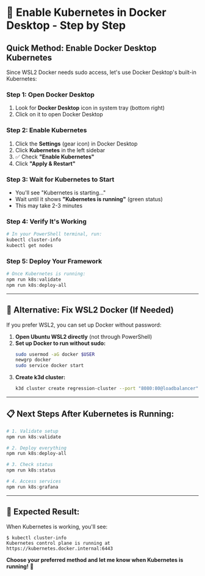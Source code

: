 # 🚀 **Enable Kubernetes in Docker Desktop - Step by Step**

## **Quick Method: Enable Docker Desktop Kubernetes**

Since WSL2 Docker needs sudo access, let's use Docker Desktop's built-in Kubernetes:

### **Step 1: Open Docker Desktop**
1. Look for **Docker Desktop** icon in system tray (bottom right)
2. Click on it to open Docker Desktop

### **Step 2: Enable Kubernetes**
1. Click the **Settings** (gear icon) in Docker Desktop
2. Click **Kubernetes** in the left sidebar
3. ✅ Check **"Enable Kubernetes"**
4. Click **"Apply & Restart"**

### **Step 3: Wait for Kubernetes to Start**
- You'll see "Kubernetes is starting..." 
- Wait until it shows **"Kubernetes is running"** (green status)
- This may take 2-3 minutes

### **Step 4: Verify It's Working**
```powershell
# In your PowerShell terminal, run:
kubectl cluster-info
kubectl get nodes
```

### **Step 5: Deploy Your Framework**
```powershell
# Once Kubernetes is running:
npm run k8s:validate
npm run k8s:deploy-all
```

---

## **🔧 Alternative: Fix WSL2 Docker (If Needed)**

If you prefer WSL2, you can set up Docker without password:

1. **Open Ubuntu WSL2 directly** (not through PowerShell)
2. **Set up Docker to run without sudo:**
   ```bash
   sudo usermod -aG docker $USER
   newgrp docker
   sudo service docker start
   ```
3. **Create k3d cluster:**
   ```bash
   k3d cluster create regression-cluster --port "8080:80@loadbalancer"
   ```

---

## **📋 Next Steps After Kubernetes is Running:**

```powershell
# 1. Validate setup
npm run k8s:validate

# 2. Deploy everything  
npm run k8s:deploy-all

# 3. Check status
npm run k8s:status

# 4. Access services
npm run k8s:grafana
```

---

## **🎯 Expected Result:**

When Kubernetes is working, you'll see:
```
$ kubectl cluster-info
Kubernetes control plane is running at https://kubernetes.docker.internal:6443
```

**Choose your preferred method and let me know when Kubernetes is running!** 🚀
